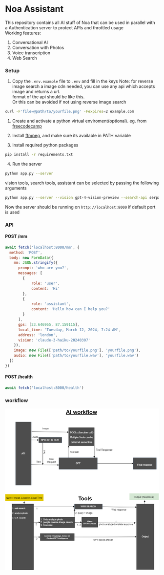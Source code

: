 # Noa Assistant
 This repository contains all AI stuff of Noa that can be used in parallel with\
 a Authentication server to protect APIs and throttled usage\
Working features:
1. Conversational AI
2. Conversation with Photos
3. Voice transcription
4. Web Search

### Setup
1. Copy the `.env.example` file to `.env` and fill in the keys
Note: for reverse image search a image cdn needed, you can use any api which accepts image and returns a url.\
format of the api should be like this.\
Or this can be avoided if not using reverse image search
```sh
curl -F'file=@path/to/yourfile.png' -Fexpires=2 example.com
```

1. Create and activate a python virtual enviroment(optional). eg. from [freecodecamp](https://www.freecodecamp.org/news/how-to-setup-virtual-environments-in-python/)

2. Install [ffmpeg](https://ffmpeg.org/download.html), and make sure its available in PATH variable
3. Install required python packages
```bash
pip install -r requirements.txt
```
4. Run the server
```bash
python app.py --server
```
vision tools, search tools, assistant can be selected by passing the following arguments
```bash
python app.py --server --vision gpt-4-vision-preview --search-api serpapi --assistant gpt
```

Now the server should be running on `http://localhost:8000` if default port is used
### API
#### POST /mm
```javascript
await fetch('localhost:8000/mm', {
  method: 'POST',
  body: new FormData({
    mm: JSON.stringify({
      prompt: 'who are you?',
      messages: [
        {
            role: 'user',
            content: 'Hi'
        },
        {
            role: 'assistant',
            content: 'Hello how can I help you?'
        }
      ],
      gps: [23.646965, 87.159115],
      local_time: 'Tuesday, March 12, 2024, 7:24 AM',
      address: 'london',
      vision: 'claude-3-haiku-20240307'
    }),
    image: new File(['path/to/yourfile.png'], 'yourfile.png'),
    audio: new File(['path/to/yourfile.wav'], 'yourfile.wav')
  })
})
```
#### POST /health
```javascript
await fetch('localhost:8000/health')
```
### workflow
![Workflow](docs/noa_assistant.drawio.png)
